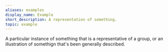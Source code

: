 ```yaml
---
aliases: examples
display_name: Example
short_description: A representation of something.
topic: example
---
```

A particular instance of something that is a representative of a group, or an illustration of somethign that's been generally described.